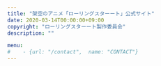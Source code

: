 ```yaml
---
title: "架空のアニメ「ローリングスターート」公式サイト"
date: 2020-03-14T00:00:00+09:00
copyright: "ローリングスターート製作委員会"
description: ""

menu:
#    - {url: "/contact",  name: "CONTACT"}
---
```

